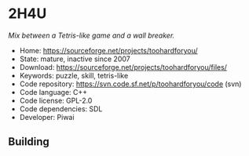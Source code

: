 # 2H4U

_Mix between a Tetris-like game and a wall breaker._

- Home: https://sourceforge.net/projects/toohardforyou/
- State: mature, inactive since 2007
- Download: https://sourceforge.net/projects/toohardforyou/files/
- Keywords: puzzle, skill, tetris-like
- Code repository: https://svn.code.sf.net/p/toohardforyou/code (svn)
- Code language: C++
- Code license: GPL-2.0
- Code dependencies: SDL
- Developer: Piwai

## Building
